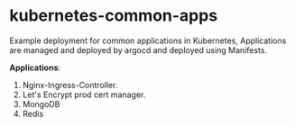 # kubernetes-common-apps
Example deployment for common applications in Kubernetes, Applications are managed and deployed by argocd and deployed using Manifests. 

**Applications**:
1. Nginx-Ingress-Controller.
2. Let's Encrypt prod cert manager.
3. MongoDB
4. Redis

